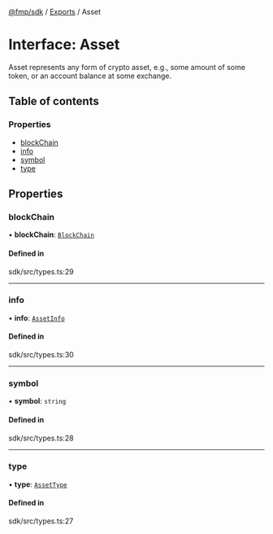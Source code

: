[@fmp/sdk](../README.md) / [Exports](../modules.md) / Asset

# Interface: Asset

Asset represents any form of crypto asset,
e.g., some amount of some token, or an account balance at some exchange.

## Table of contents

### Properties

- [blockChain](Asset.md#blockchain)
- [info](Asset.md#info)
- [symbol](Asset.md#symbol)
- [type](Asset.md#type)

## Properties

### blockChain

• **blockChain**: [`BlockChain`](../enums/BlockChain.md)

#### Defined in

sdk/src/types.ts:29

___

### info

• **info**: [`AssetInfo`](AssetInfo.md)

#### Defined in

sdk/src/types.ts:30

___

### symbol

• **symbol**: `string`

#### Defined in

sdk/src/types.ts:28

___

### type

• **type**: [`AssetType`](../enums/AssetType.md)

#### Defined in

sdk/src/types.ts:27
